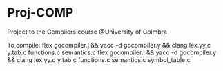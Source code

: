 # Proj-COMP

Project to the Compilers course @University of Coimbra 


To compile: flex gocompiler.l && yacc -d gocompiler.y && clang lex.yy.c y.tab.c functions.c semantics.c
flex gocompiler.l && yacc -d gocompiler.y && clang lex.yy.c y.tab.c functions.c semantics.c symbol_table.c
